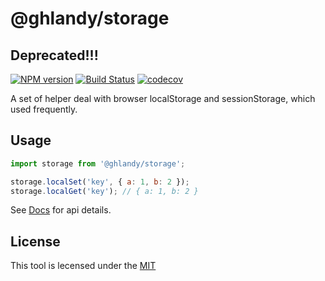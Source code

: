# @ghlandy/storage


## Deprecated!!!


[![NPM version][npm-image]][npm-url]
[![Build Status][travis-image]][travis-url]
[![codecov][codecov-image]][codecov-url]

[npm-image]: https://img.shields.io/npm/v/@ghlandy/storage.svg?style=flat-square
[npm-url]: https://npmjs.org/package/@ghlandy/storage
[codecov-image]: https://codecov.io/gh/GHLandy/ghlandy-storage/branch/master/graph/badge.svg
[codecov-url]: https://codecov.io/gh/GHLandy/ghlandy-storage
[travis-image]: https://travis-ci.org/GHLandy/ghlandy-storage.svg?branch=master
[travis-url]: https://travis-ci.org/GHLandy/ghlandy-storage

A set of helper deal with browser localStorage and sessionStorage, which used
frequently.

## Usage

```javascript
import storage from '@ghlandy/storage';

storage.localSet('key', { a: 1, b: 2 });
storage.localGet('key'); // { a: 1, b: 2 }
```

See [Docs](./docs/README.md) for api details.

## License

This tool is lecensed under the [MIT](./LICENSE.md)
